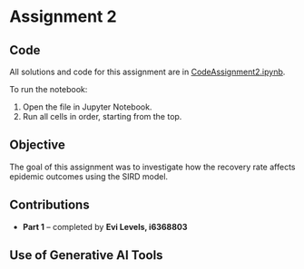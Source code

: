  # Assignment 2

## Code
All solutions and code for this assignment are in [CodeAssignment2.ipynb](CodeAssignment2.ipynb). 

To run the notebook:
1. Open the file in Jupyter Notebook.  
2. Run all cells in order, starting from the top.

## Objective
The goal of this assignment was to investigate how the recovery rate affects epidemic outcomes using the SIRD model.

## Contributions
- **Part 1** – completed by **Evi Levels, i6368803**

## Use of Generative AI Tools
